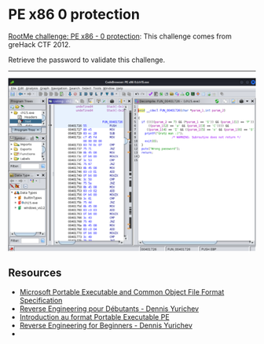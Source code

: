 # PE x86 0 protection

[RootMe challenge: PE x86 - 0 protection](https://www.root-me.org/en/Challenges/Cracking/PE-x86-0-protection): This challenge comes from greHack CTF 2012.

Retrieve the password to validate this challenge.

----

![PE x86 0 protection](../../_static/images/pe-x86-0.png)

## Resources

* [Microsoft Portable Executable and Common Object File Format Specification](https://repository.root-me.org/Programmation/Windows/EN%20-%20Microsoft%20Portable%20Executable%20and%20Common%20Object%20File%20Format%20Specification.docx)
* [Reverse Engineering pour Débutants - Dennis Yurichev](https://repository.root-me.org/Reverse%20Engineering/FR%20-%20Reverse%20Engineering%20pour%20D%C3%A9butants%20-%20Dennis%20Yurichev.pdf)
* [Introduction au format Portable Executable PE](https://repository.root-me.org/Reverse%20Engineering/x86/Microsoft/FR%20-%20Introduction%20au%20format%20Portable%20Executable%20PE.pdf)
* [Reverse Engineering for Beginners - Dennis Yurichev](https://repository.root-me.org/Reverse%20Engineering/EN%20-%20Reverse%20Engineering%20for%20Beginners%20-%20Dennis%20Yurichev.pdf)
* 
